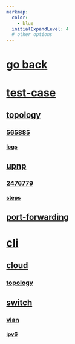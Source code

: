 ```yaml
---
markmap:
  color:
    - blue
  initialExpandLevel: 4
  # other options
---
```


# [go back](../index.html)
# [test-case](test-case/index.html)
## [topology](test-case/topology/index.html)
### [565885](test-case/topology/565885/index.html)
#### [logs](test-case/topology/565885/logs/index.html)
## [upnp](test-case/upnp/index.html)
### [2476779](test-case/upnp/2476779/index.html)
#### [steps](test-case/upnp/2476779/steps/index.html)
## [port-forwarding](test-case/port-forwarding/index.html)
# [cli](cli/index.html)
## [cloud](cli/cloud/index.html)
### [topology](cli/cloud/topology/index.html)
## [switch](cli/switch/index.html)
### [vlan](cli/switch/vlan/index.html)
#### [ipv6](cli/switch/vlan/ipv6/index.html)
